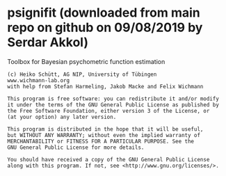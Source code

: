 psignifit (downloaded from main repo on github on 09/08/2019 by Serdar Akkol)
=========

Toolbox for Bayesian psychometric function estimation

    (c) Heiko Schütt, AG NIP, University of Tübingen
    www.wichmann-lab.org
    with help from Stefan Harmeling, Jakob Macke and Felix Wichmann
    
    This program is free software: you can redistribute it and/or modify
    it under the terms of the GNU General Public License as published by
    the Free Software Foundation, either version 3 of the License, or
    (at your option) any later version.

    This program is distributed in the hope that it will be useful,
    but WITHOUT ANY WARRANTY; without even the implied warranty of
    MERCHANTABILITY or FITNESS FOR A PARTICULAR PURPOSE. See the
    GNU General Public License for more details.

    You should have received a copy of the GNU General Public License
    along with this program. If not, see <http://www.gnu.org/licenses/>.
